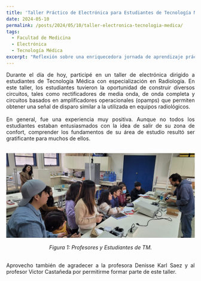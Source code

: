 ```yaml
---
title: 'Taller Práctico de Electrónica para Estudiantes de Tecnología Médica'
date: 2024-05-10
permalink: /posts/2024/05/10/taller-electronica-tecnologia-medica/
tags:
  - Facultad de Medicina
  - Electrónica
  - Tecnología Médica
excerpt: "Reflexión sobre una enriquecedora jornada de aprendizaje práctico en electrónica, dirigida a estudiantes de Tecnología Médica con especialidad en Radiología."
---
```

<div style="text-align: justify;">Durante el día de hoy, participé en un taller de electrónica dirigido a estudiantes de Tecnología Médica con especialización en Radiología. En este taller, los estudiantes tuvieron la oportunidad de construir diversos circuitos, tales como rectificadores de media onda, de onda completa y circuitos basados en amplificadores operacionales (opamps) que permiten obtener una señal de disparo similar a la utilizada en equipos radiológicos.</div>



<br>
<div style="text-align: justify;">En general, fue una experiencia muy positiva. Aunque no todos los estudiantes estaban entusiasmados con la idea de salir de su zona de confort, comprender los fundamentos de su área de estudio resultó ser gratificante para muchos de ellos.</div>
<br>
<p align="center">
  <p align="center">
  <img src="/files/Tec_2024.jpeg" alt="Profesores y Estudiantes de TM">
</p>
<p align="center">
  <em>Figura 1: Profesores y Estudiantes de TM.</em>
</p>
<br>
<div style="text-align: justify;">Aprovecho también de agradecer a la profesora Denisse Karl Saez y al profesor Victor Castañeda por permitirme formar parte de este taller.</div>
<br>
